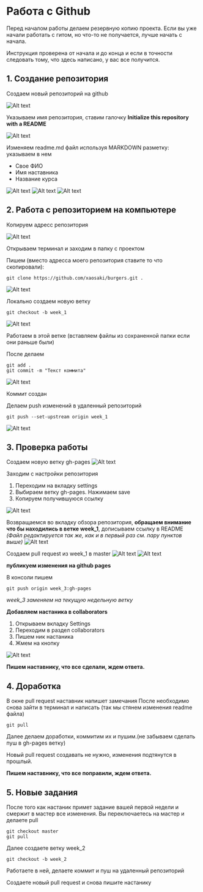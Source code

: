 # Работа с Github

Перед началом работы делаем резервную копию проекта. 
Если вы уже начали работать с гитом, но что-то не получается, лучше начать с начала.

Инструкция проверена от начала и до конца и если в точности следовать тому, что здесь написано, у вас все получится.

## 1. Создание репозитория

Создаем новый репозиторий на github

![Alt text](https://monosnap.com/file/xbGe5PxImnrxsr4sUvrrWcOD1VlPXw.png)

Указываем имя репозитория, ставим галочку **Initialize this repository with a README**

![Alt text](https://monosnap.com/file/FzJX4QoHicFrojlKtjfMSizPrmSU8i.png)

Изменяем readme.md файл используя MARKDOWN разметку: указываем в нем
* Свое ФИО
* Имя наставника
* Название курса

![Alt text](https://monosnap.com/file/SIIyCxOH6eEx2sYDmZXSa63Rb83jEP.png)
![Alt text](https://monosnap.com/file/tzsWdCI1ngyy5bhbXjkCgFuk5bmwnn.png)
![Alt text](https://monosnap.com/file/7I7LeBbaKJ2jT9C8rvjAaHXRgmXULb.png)

## 2. Работа с репозиторием на компьютере

Копируем адресс репозитория 

![Alt text](https://monosnap.com/file/jBnLcyekkxoWt04QnjDjzF8pspuhW5.png)

Открываем терминал и заходим в папку с проектом

Пишем (вместо адресса моего репозитория ставите то что скопировали):
```{r, engine='bash', count_lines}
git clone https://github.com/xaosaki/burgers.git .
```
![Alt text](https://monosnap.com/file/EaBSVDLZ2gwAHe49gACKssULuFaFcy.png)

Локально создаем новую ветку 

```{r, engine='bash', count_lines}
git checkout -b week_1
```
![Alt text](https://monosnap.com/file/ZY1fDBTGBEuOfbm27awSlcCYKhueHk.png)

Работаем в этой ветке (вставляем файлы из сохраненной папки если они раньше были)

После делаем 

```{r, engine='bash', count_lines}
git add .
git commit -m "Текст коммита"
```

![Alt text](https://monosnap.com/file/82wNEn02c6jnq5EWPXBIY7kex4AOKi.png)

Коммит создан

Делаем push изменений в удаленный репозиторий 

```{r, engine='bash', count_lines}
git push --set-upstream origin week_1
```

![Alt text](https://monosnap.com/file/gaqX6fvC1H3SAsbQRVVQR1qzeU8L0y.png)

## 3. Проверка работы

Создаем новую ветку gh-pages
![Alt text](https://monosnap.com/file/x1bY6VEVKxouDjPKhzcKjtaJETt0pg.png)

Заходим с настройки репозитория 
1. Переходим на вкладку settings
2. Выбираем ветку gh-pages. Нажимаем save
3. Копируем получившуюся ссылку

![Alt text](https://monosnap.com/file/drNxFjiNVN2k2tzDxYBQBcGoAUlf7l.png)

Возвращаемся во вкладку обзора репозитория, **обращаем внимание что бы находились в ветке week_1**, дописываем ссылку в README
*(Файл редактируется так же, как и в первый раз см. пару пунктов выше)*
![Alt text](https://monosnap.com/file/QPcKwPJBBbNaTDlGKbBvjdo5G65tJi.png)

Создаем pull request из week_1 в master
![Alt text](https://monosnap.com/file/HBTgrI4SwCVgldc0jpnbz2uClzUNbR.png)
![Alt text](https://monosnap.com/file/Y9l9Bfg0vz2XbpeJ4FkWZtwt5xK6lG.png)

**публикуем изменения на github pages**

В консоли пишем 

```{r, engine='bash', count_lines}
git push origin week_3:gh-pages
```
*week_3 заменяем на текущую недельную ветку*

**Добавляем настаника в collaborators**
1. Открываем вкладку Settings
2. Переходим в раздел collaborators
3. Пишем ник настаника 
4. Жмем на кнопку

![Alt text](https://monosnap.com/file/OWYFxcS64yWED1JecFXbtnkgoAFo2j.png)

**Пишем наставнику, что все сделали, ждем ответа.**

## 4. Доработка

В окне pull request наставник напишет замечания
После необходимо снова зайти в терминал и написать (так мы стянем изменения readme файла) 
```{r, engine='bash', count_lines}
git pull
```

Далее делаем доработки, коммитим их и пушим.(не забываем сделать пуш в gh-pages ветку) 

Новый pull request создавать не нужно, изменения подтянутся в прошлый. 

**Пишем наставнику, что все поправили, ждем ответа.**

## 5. Новые задания

После того как настаник примет задание вашей первой недели и смержит в мастер все изменения. Вы переключаетесь на мастер и делаете pull
```{r, engine='bash', count_lines}
git checkout master
git pull
```

Далее создаете ветку week_2 
```{r, engine='bash', count_lines}
git checkout -b week_2
```
Работаете в ней, делаете коммит и пуш на удаленный репозиторий 

Создаете новый pull request и снова пишите настанику


